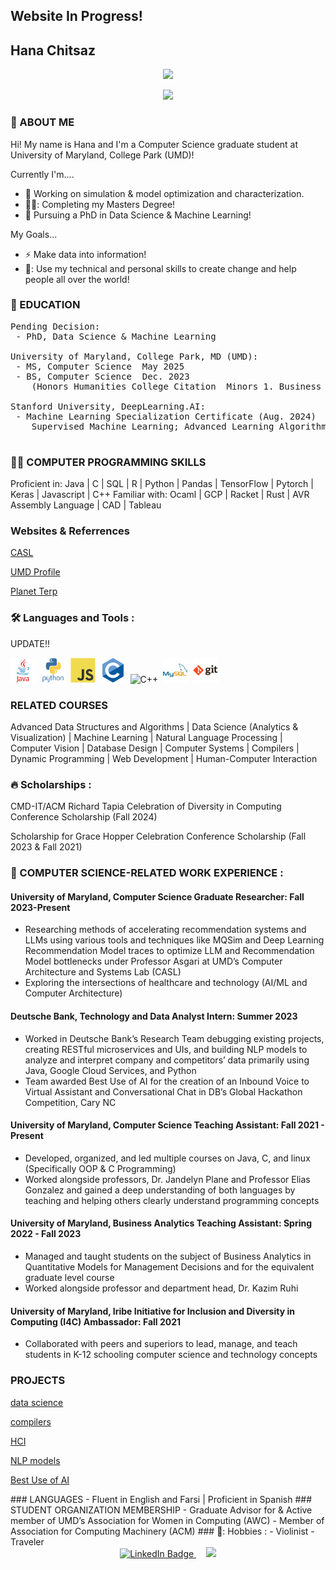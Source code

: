
<!--
**hanac7500/hanac7500** is a ✨ _special_ ✨ repository because its `README.md` (this file) appears on your GitHub profile.

Here are some ideas to get you started:

- 🔭 I’m currently working on ...
- 🌱 I’m currently learning ...
- 👯 I’m looking to collaborate on ...
- 🤔 I’m looking for help with ...
- 💬 Ask me about ...
- 📫 How to reach me: ...
- 😄 Pronouns: ...
- ⚡ Fun fact: ...
-->

<!-- gif
<div id="header" align="center">
  <img src="https://media.giphy.com/media/M9gbBd9nbDrOTu1Mqx/giphy.gif" width="100"/>
</div>
 -->

## Website In Progress!
## Hana Chitsaz 

<!-- add links to evaluations and other projec ts! -->

<!-- banner 
<div align="center">
  <img src="https://media.giphy.com/media/dWesBcTLavkZuG35MI/giphy.gif" width="600" height="300"/>
</div>
-->
<!-- girl bird gif -->
<div align="center">
  <img src="https://i.giphy.com/media/v1.Y2lkPTc5MGI3NjExY3FqYWltbmo2eXR4bjZpMWZ6MXlyMmFtdXRtb2tlZjk2ZXZkb2R1cCZlcD12MV9pbnRlcm5hbF9naWZfYnlfaWQmY3Q9Zw/L1R1tvI9svkIWwpVYr/giphy.gif" >
</div>



<!-- fun text presenter -->
<p align="center">
  <a href="https://github.com/DenverCoder1/readme-typing-svg"><img src="https://readme-typing-svg.herokuapp.com?font=Time+New+Roman&color=cyan&size=25&center=true&vCenter=true&width=600&height=100&lines=Hana+Chitsaz..&hearts;++;Student,+Researcher,+Active+Learner..."></a>
</p>



### 🦋 ABOUT ME 

Hi! My name is Hana and I'm a Computer Science graduate student at University of Maryland, College Park (UMD)! 

Currently I'm....
- :seedling: Working on simulation & model optimization and characterization.
- 👩‍🎓: Completing my Masters Degree!
- 🍎 Pursuing a PhD in Data Science & Machine Learning!

My Goals...
- :zap:  Make data into information!
- 🤝: Use my technical and personal skills to create change and help people all over the world!

### :turtle: EDUCATION 
<pre>
Pending Decision: 
 - PhD, Data Science & Machine Learning

University of Maryland, College Park, MD (UMD):  
 - MS, Computer Science  May 2025 
 - BS, Computer Science  Dec. 2023
    (Honors Humanities College Citation  Minors 1. Business Analytics 2. Persian Studies)

Stanford University, DeepLearning.AI: 
 - Machine Learning Specialization Certificate (Aug. 2024) 
    Supervised Machine Learning; Advanced Learning Algorithms; and Unsupervised Learning, Recommenders, and Reinforcement Learning  

</pre>
### 👩‍💻 COMPUTER PROGRAMMING SKILLS
Proficient in: Java | C |  SQL | R | Python | Pandas | TensorFlow | Pytorch | Keras | Javascript | C++ 
Familiar with: Ocaml | GCP | Racket | Rust | AVR Assembly Language | CAD | Tableau 

### Websites & Referrences

<a href="https://casl.cs.umd.edu/team/index.html"> CASL </a>

<a href="https://www.cs.umd.edu/people/hchitsaz"> UMD Profile </a>

<a href="https://planetterp.com/professor/chitsaz"> Planet Terp </a>


### :hammer_and_wrench: Languages and Tools :
UPDATE!!
<div>
  <img src="https://github.com/devicons/devicon/blob/master/icons/java/java-original-wordmark.svg" title="Java" alt="Java" width="40" height="40"/>&nbsp;
  <img src="https://github.com/devicons/devicon/blob/master/icons/python/python-original-wordmark.svg" title="Python" alt="Python" width="40" height="40"/>&nbsp;
  <img src="https://github.com/devicons/devicon/blob/master/icons/javascript/javascript-original.svg" title="JavaScript" alt="JavaScript" width="40" height="40"/>&nbsp;
  <img src="https://github.com/devicons/devicon/blob/master/icons/c/c-original.svg" title="C"  alt="C" width="40" height="40"/>&nbsp;
   <img src="https://github.com/devicons/devicon/blob/master/icons/c++/c++-original.svg" title="C++"  alt="C++" width="40" height="40"/>&nbsp;
  <img src="https://github.com/devicons/devicon/blob/master/icons/mysql/mysql-original-wordmark.svg" title="MySQL"  alt="MySQL" width="40" height="40"/>&nbsp;
  <img src="https://github.com/devicons/devicon/blob/master/icons/git/git-original-wordmark.svg" title="Git" **alt="Git" width="40" height="40"/>
</div>

### RELATED COURSES
Advanced Data Structures and Algorithms | Data Science (Analytics & Visualization) | Machine Learning | Natural Language Processing | Computer Vision | Database Design | Computer Systems | Compilers |  Dynamic Programming | Web Development | Human-Computer Interaction


### :fire: Scholarships :

  CMD-IT/ACM Richard Tapia Celebration of Diversity in Computing Conference Scholarship (Fall 2024)
  
  Scholarship for Grace Hopper Celebration Conference Scholarship (Fall 2023 & Fall 2021) 


<!--### :brain: Resume :
 <a href="https://docs.google.com/document/d/1qUgDYYxinzVazdmUksZCf17AlM_IqwmqyiafyrL299c/edit?usp=sharing"> Resume</a>
<!-->
### :ocean: COMPUTER SCIENCE-RELATED WORK EXPERIENCE :

#### University of Maryland, Computer Science Graduate Researcher: Fall 2023-Present

- Researching methods of accelerating recommendation systems and LLMs using various tools and techniques like MQSim and Deep Learning Recommendation Model traces to optimize LLM and Recommendation Model bottlenecks under Professor Asgari at UMD’s Computer Architecture and Systems Lab (CASL)
- Exploring the intersections of healthcare and technology (AI/ML and Computer Architecture)

#### Deutsche Bank, Technology and Data Analyst Intern: Summer 2023

- Worked in Deutsche Bank’s Research Team debugging existing projects, creating RESTful microservices and UIs, and building NLP models to analyze and interpret company and competitors’ data primarily using Java, Google Cloud Services, and Python 
- Team awarded Best Use of AI for the creation of an Inbound Voice to Virtual Assistant and Conversational Chat in DB’s Global Hackathon Competition, Cary NC

#### University of Maryland, Computer Science Teaching Assistant: Fall 2021 - Present

- Developed, organized, and led multiple courses on Java, C, and linux (Specifically OOP & C Programming)
- Worked alongside professors, Dr. Jandelyn Plane and Professor Elias Gonzalez and gained a deep understanding of both languages by teaching and helping others clearly understand programming concepts

#### University of Maryland, Business Analytics Teaching Assistant: Spring 2022 - Fall 2023

- Managed and taught students on the subject of Business Analytics in Quantitative Models for Management Decisions and for the equivalent graduate level course
- Worked alongside professor and department head, Dr. Kazim Ruhi

#### University of Maryland, Iribe Initiative for Inclusion and Diversity in Computing (I4C) Ambassador: Fall 2021

- Collaborated with peers and superiors to lead, manage, and teach students in K-12 schooling computer science and technology concepts


  
### PROJECTS
<a href="https://drive.google.com/file/d/1ElTfkpib9fXbmbN2bwCasBrnAUlv-sC3/view?usp=sharing"> data science </a>

<a href="https://github.com/ldoney/spite/blob/main/summary.pdf"> compilers </a>

<a href="https://www.hackster.io/musical-cocoon/musical-cocoon-4ed723"> HCI </a>

<a href="https://docs.google.com/presentation/d/1840acpgK6HQD_2RTAEOuwvzGrN0EmnPRu6yMz4PkwN4/edit?usp=sharing"> NLP models </a>

<a href="https://docs.google.com/presentation/d/1Ty28UHlwvML5CkVSdi1XQH0qI_9832yCvOff6F63eko/edit?usp=sharing"> Best Use of AI </a>
<!--> <a href="">  </a> 

### LANGUAGES 
- Fluent in English and Farsi | Proficient in Spanish

### STUDENT ORGANIZATION MEMBERSHIP 
- Graduate Advisor for & Active member of UMD’s Association for Women in Computing (AWC)
- Member of Association for Computing Machinery (ACM)

### 🎻: Hobbies :
- Violinist
- Traveler


<!-- linked in -->
<div id="badges" align="center">
  <a href="https://www.linkedin.com/in/hana-chitsaz-7a8620209/">
    <img src="https://img.shields.io/badge/LinkedIn-blue?style=for-the-badge&logo=linkedin&logoColor=white" alt="LinkedIn Badge"/>
  </a> &nbsp;&nbsp;&nbsp;  <a href="mailto:hanachitsaz@gmail.com" target="blank"><img src="https://img.shields.io/badge/gmail-D14836?style=for-the-badge&logo=gmail&logoColor=white" /></a>
</div>

<!-- view count -->
<div align="center">
  <img src="https://komarev.com/ghpvc/?username=hanac7500&style=flat-square&color=blue" alt=""/>
</div>

